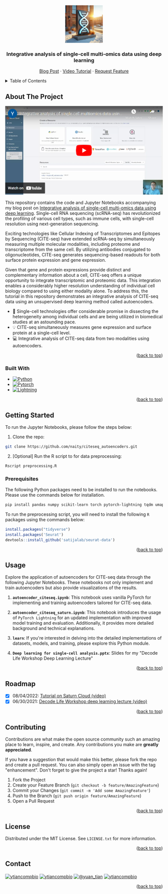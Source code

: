 <!-- Improved compatibility of back to top link: See: https://github.com/othneildrew/Best-README-Template/pull/73 -->
<a name="readme-top"></a>
<!--
*** Thanks for checking out the Best-README-Template. If you have a suggestion
*** that would make this better, please fork the repo and create a pull request
*** or simply open an issue with the tag "enhancement".
*** Don't forget to give the project a star!
*** Thanks again! Now go create something AMAZING! :D
-->



<!-- PROJECT SHIELDS -->
<!--
*** I'm using markdown "reference style" links for readability.
*** Reference links are enclosed in brackets [ ] instead of parentheses ( ).
*** See the bottom of this document for the declaration of the reference variables
*** for contributors-url, forks-url, etc. This is an optional, concise syntax you may use.
*** https://www.markdownguide.org/basic-syntax/#reference-style-links
-->



<!-- PROJECT LOGO -->
<br />
<div align="center">
  <a href="https://medium.com/towards-data-science/integrative-analysis-of-single-cell-multi-omics-data-using-deep-learning-66a61a3448c5">
    <img src="imgs/logo.jpg" alt="Logo" width="120" height="120">
  </a>

<h3 align="center">Integrative analysis of single-cell multi-omics data using deep learning</h3>

  <p align="center">
    <a href="https://medium.com/towards-data-science/integrative-analysis-of-single-cell-multi-omics-data-using-deep-learning-66a61a3448c5">Blog Post</a>
    ·
    <a href="https://www.youtube.com/watch?v=tad9TPCMWbU">Video Tutorial</a>
    ·
    <a href="https://github.com/naity/citeseq_autoencoders/issues">Request Feature</a>
  </p>
</div>



<!-- TABLE OF CONTENTS -->
<details>
  <summary>Table of Contents</summary>
  <ol>
    <li>
      <a href="#about-the-project">About The Project</a>
      <ul>
        <li><a href="#built-with">Built With</a></li>
      </ul>
    </li>
    <li>
      <a href="#getting-started">Getting Started</a>
      <ul>
        <li><a href="#prerequisites">Prerequisites</a></li>
      </ul>
    </li>
    <li><a href="#usage">Usage</a></li>
    <li><a href="#roadmap">Roadmap</a></li>
    <li><a href="#contributing">Contributing</a></li>
    <li><a href="#license">License</a></li>
    <li><a href="#contact">Contact</a></li>
  </ol>
</details>



<!-- ABOUT THE PROJECT -->
## About The Project

[![Screen Shot][product-screenshot]](https://www.youtube.com/watch?v=tad9TPCMWbU)

This repository contains the code and Jupyter Notebooks accompanying my blog post on [Integrative analysis of single-cell multi-omics data using deep learning](https://medium.com/@yuan_tian/integrative-analysis-of-single-cell-multi-omics-data-using-deep-learning-66a61a3448c5). Single-cell RNA sequencing (scRNA-seq) has revolutionized the profiling of various cell types, such as immune cells, with single-cell resolution using next-generation sequencing.

Exciting technologies like Cellular Indexing of Transcriptomes and Epitopes by Sequencing (CITE-seq) have extended scRNA-seq by simultaneously measuring multiple molecular modalities, including proteome and transcriptome from the same cell. By utilizing antibodies conjugated to oligonucleotides, CITE-seq generates sequencing-based readouts for both surface protein expression and gene expression.

Given that gene and protein expressions provide distinct and complementary information about a cell, CITE-seq offers a unique opportunity to integrate transcriptomic and proteomic data. This integration enables a considerably higher resolution understanding of individual cell biology compared to using either modality alone. To address this, the tutorial in this repository demonstrates an integrative analysis of CITE-seq data using an unsupervised deep learning method called autoencoders.

* 🧬 Single-cell technologies offer considerable promise in dissecting the heterogeneity among individual cells and are being utilized in biomedical studies at an astounding pace.
* 💡 CITE-seq simultaneously measures gene expression and surface protein at a single-cell level.
* 💻 Integrative analysis of CITE-seq data from two modalities using autoencoders.

<p align="right">(<a href="#readme-top">back to top</a>)</p>



### Built With

* [![Python][Python_badge]][Python-url]
* [![Pytorch][Pytorch_badge]][Pytorch-url]
* [![Lightning][Lightning_badge]][Lightning-url]

<p align="right">(<a href="#readme-top">back to top</a>)</p>



<!-- GETTING STARTED -->
## Getting Started

To run the Jupyter Notebooks, please follow the steps below:
1. Clone the repo:
```sh
git clone https://github.com/naity/citeseq_autoencoders.git
```

2. [Optional] Run the R script to for data preprocessing:
```sh
Rscript preprocessing.R
```

### Prerequisites

The following Python packages need to be installed to run the notebooks. Please use the commands below for installation.
  ```sh
  pip install pandas numpy scikit-learn torch pytorch-lightning tqdm umap-learn plotly
  ```

To run the preprocessing script, you will need to install the following `R` packages using the commands below:
  ```R
  install.packages("tidyverse")
  install.packages('Seurat')
  devtools::install_github('satijalab/seurat-data')
  ```

<p align="right">(<a href="#readme-top">back to top</a>)</p>



<!-- USAGE EXAMPLES -->
## Usage

Explore the application of autoencoders for CITE-seq data through the following Jupyter Notebooks. These notebooks not only implement and train autoencoders but also provide visualizations of the results.

1. **`autoencoder_citeseq.ipynb`**: This notebook uses vanilla PyTorch for implementing and training autoencoders tailored for CITE-seq data.

2. **`autoencoder_citeseq_saturn.ipynb`**: This notebook introduces the usage of `PyTorch Lightning` for an updated implementation with improved model training and evaluation. Additionally, it provides more detailed background and technical explanations.

3. **`learn`**: If you're interested in delving into the detailed implementations of datasets, models, and training, please explore this Python module.

4. **`Deep learning for single-cell analysis.pptx`**: Slides for my "Decode Life Workshop Deep Learning Lecture" 

<p align="right">(<a href="#readme-top">back to top</a>)</p>



<!-- ROADMAP -->
## Roadmap

- [x] 08/04/2022: [Tutorial on Saturn Cloud (video)](https://youtu.be/tad9TPCMWbU)
- [x] 06/30/2021: [Decode Life Workshop deep learning lecture (video)](https://www.youtube.com/watch?v=sRpj9MhNjS8)

<p align="right">(<a href="#readme-top">back to top</a>)</p>



<!-- CONTRIBUTING -->
## Contributing

Contributions are what make the open source community such an amazing place to learn, inspire, and create. Any contributions you make are **greatly appreciated**.

If you have a suggestion that would make this better, please fork the repo and create a pull request. You can also simply open an issue with the tag "enhancement".
Don't forget to give the project a star! Thanks again!

1. Fork the Project
2. Create your Feature Branch (`git checkout -b feature/AmazingFeature`)
3. Commit your Changes (`git commit -m 'Add some AmazingFeature'`)
4. Push to the Branch (`git push origin feature/AmazingFeature`)
5. Open a Pull Request

<p align="right">(<a href="#readme-top">back to top</a>)</p>



<!-- LICENSE -->
## License

Distributed under the MIT License. See `LICENSE.txt` for more information.

<p align="right">(<a href="#readme-top">back to top</a>)</p>



<!-- CONTACT -->
## Contact

<p align="left">
<a href="https://linkedin.com/in/ytiancompbio" target="blank"><img align="center" src="https://raw.githubusercontent.com/rahuldkjain/github-profile-readme-generator/master/src/images/icons/Social/linked-in-alt.svg" alt="ytiancompbio" height="30" width="40" /></a>
<a href="https://twitter.com/ytiancompbio" target="blank"><img align="center" src="https://raw.githubusercontent.com/rahuldkjain/github-profile-readme-generator/master/src/images/icons/Social/twitter.svg" alt="ytiancompbio" height="30" width="40" /></a>
<a href="https://medium.com/@yuan_tian" target="blank"><img align="center" src="https://raw.githubusercontent.com/rahuldkjain/github-profile-readme-generator/master/src/images/icons/Social/medium.svg" alt="@yuan_tian" height="30" width="40" /></a>
<a href="https://www.youtube.com/@ytiancompbio" target="blank"><img align="center" src="https://raw.githubusercontent.com/rahuldkjain/github-profile-readme-generator/master/src/images/icons/Social/youtube.svg" alt="ytiancompbio" height="30" width="40" /></a>
</p>

<p align="right">(<a href="#readme-top">back to top</a>)</p>



<!-- MARKDOWN LINKS & IMAGES -->
<!-- https://www.markdownguide.org/basic-syntax/#reference-style-links -->
[product-screenshot]: imgs/screenshot.png
[Python_badge]: https://img.shields.io/badge/python-3670A0?style=for-the-badge&logo=python&logoColor=ffdd54
[Python-url]: https://www.python.org/
[Pytorch_badge]: https://img.shields.io/badge/PyTorch-%23EE4C2C.svg?style=for-the-badge&logo=PyTorch&logoColor=white
[Pytorch-url]: https://pytorch.org/
[Lightning_badge]: https://img.shields.io/badge/Lightning-792EE5?logo=lightning&logoColor=fff&style=for-the-badge
[Lightning-url]: https://lightning.ai/docs/pytorch/stable/